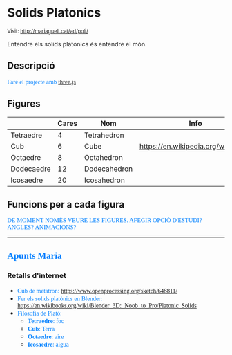 # Solids Platonics

<small>Visit: http://mariaguell.cat/ad/poli/</small>

Entendre els solids platònics és entendre el món.

## Descripció

<n>Faré el projecte amb [three.js](https://threejs.org/)</n>

## Figures

|            | Cares |      Nom      |                Info                |
|------------|-------|---------------|------------------------------------|
| Tetraedre  | 4     | Tetrahedron   |                                    |
| Cub        | 6     | Cube          | https://en.wikipedia.org/wiki/Cube |
| Octaedre   | 8     | Octahedron    |                                    |
| Dodecaedre | 12    | Dodecahedron  |                                    |
| Icosaedre  | 20    | Icosahedron   |                                    |

## Funcions per a cada figura

<n>DE MOMENT NOMÉS VEURE LES FIGURES. AFEGIR OPCIÓ D'ESTUDI? ANGLES? ANIMACIONS?</n>

*****

<style>n{color:#0080ff;font-family:"Segoe Print"}</style>

## <n>Apunts Maria</n>

### Retalls d'internet

* <n>Cub de metatron: https://www.openprocessing.org/sketch/648811/</n>
* <n>Fer els solids platònics en Blender: https://en.wikibooks.org/wiki/Blender_3D:_Noob_to_Pro/Platonic_Solids</n>
* <n>Filosofia de Plató:</n>
	* <n>**Tetraedre**: foc</n>
	* <n>**Cub**: Terra</n>
	* <n>**Octaedre**: aire</n>
	* <n>**Icosaedre**: aigua</n>
